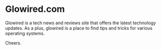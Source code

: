 # Glowired.com

Glowired is a tech news and reviews site that offers the latest technology updates. 
As a plus, glowired is a place to find tips and tricks for various operating systems.

Cheers.
